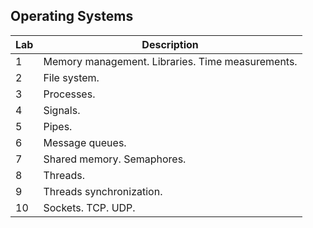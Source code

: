 ## Operating Systems

| Lab | Description |
| ----------- | ----------- |
| 1 | Memory management. Libraries. Time measurements. |
| 2 | File system. |
| 3 | Processes. |
| 4 | Signals. |
| 5 | Pipes. |
| 6 | Message queues. |
| 7 | Shared memory. Semaphores. |
| 8 | Threads. |
| 9 | Threads synchronization. |
| 10 | Sockets. TCP. UDP. |
